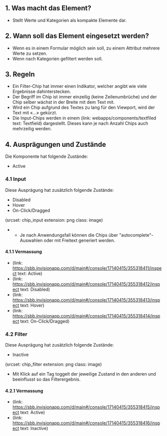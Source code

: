 ## 1. Was macht das Element?
* Stellt Werte und Kategorien als kompakte Elemente dar.

## 2. Wann soll das Element eingesetzt werden?
* Wenn es in einem Formular möglich sein soll, zu einem Attribut mehrere Werte zu setzen.
* Wenn nach Kategorien gefiltert werden soll.

## 3. Regeln
* Ein Filter-Chip hat immer einen Indikator, welcher angibt wie viele Ergebnisse dahinterstecken.
* Der Begriff im Chip ist immer einzeilig (keine Zeilenumbrüche) und der Chip selber wächst in der Breite mit dem Text mit.
* Wird ein Chip aufgrund des Textes zu lang für den Viewport, wird der Text mit «...» gekürzt.
* Die Input-Chips werden in einem (link: webapps/components/textfiled text: Textfield) dargestellt. Dieses kann je nach Anzahl Chips auch mehrzeilig werden.

## 4. Ausprägungen und Zustände
Die Komponente hat folgende Zustände:
* Active

### 4.1 Input
Diese Ausprägung hat zusätzlich folgende Zustände:
* Disabled
* Hover
* On-Click/Dragged

(srcset: chip_input extension: png class: image)

* * Je nach Anwendungsfall können die Chips über "autocomplete"-Auswahlen oder mit Freitext generiert werden.

#### 4.1.1 Vermassung
* (link: https://sbb.invisionapp.com/d/main#/console/17140415/355318411/inspect text: Active)
* (link: https://sbb.invisionapp.com/d/main#/console/17140415/355318412/inspect text: Disabled)
* (link: https://sbb.invisionapp.com/d/main#/console/17140415/355318413/inspect text: Hover)
* (link: https://sbb.invisionapp.com/d/main#/console/17140415/355318414/inspect text: On-Click/Dragged)

### 4.2 Filter
Diese Ausprägung hat zusätzlich folgende Zustände:
* Inactive

(srcset: chip_filter extension: png class: image)

* Mit Klick auf ein Tag toggelt der jeweilige Zustand in den anderen und beeinflusst so das Filterergebnis.

#### 4.2.1 Vermassung
* (link: https://sbb.invisionapp.com/d/main#/console/17140415/355318415/inspect text: Active)
* (link: https://sbb.invisionapp.com/d/main#/console/17140415/355318416/inspect text: Inactive)